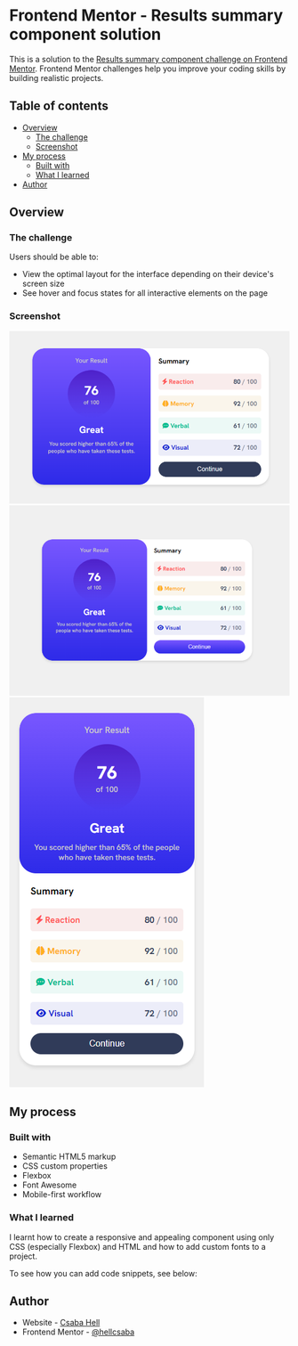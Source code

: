 # Frontend Mentor - Results summary component solution

This is a solution to the [Results summary component challenge on Frontend Mentor](https://www.frontendmentor.io/challenges/results-summary-component-CE_K6s0maV). Frontend Mentor challenges help you improve your coding skills by building realistic projects.

## Table of contents

- [Overview](#overview)
  - [The challenge](#the-challenge)
  - [Screenshot](#screenshot)
- [My process](#my-process)
  - [Built with](#built-with)
  - [What I learned](#what-i-learned)
- [Author](#author)

## Overview

### The challenge

Users should be able to:

- View the optimal layout for the interface depending on their device's screen size
- See hover and focus states for all interactive elements on the page

### Screenshot

![](./design/desktop_design.png)
![](./design/desktop_active.png)
![](./design/mobile_design.png)

## My process

### Built with

- Semantic HTML5 markup
- CSS custom properties
- Flexbox
- Font Awesome
- Mobile-first workflow

### What I learned

I learnt how to create a responsive and appealing component using only CSS (especially Flexbox) and HTML and how to add custom fonts to a project.

To see how you can add code snippets, see below:

## Author

- Website - [Csaba Hell](https://github.com/hellcsaba)
- Frontend Mentor - [@hellcsaba](https://www.frontendmentor.io/profile/hellcsaba)

